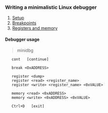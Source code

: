 ### Writing a minimalistic Linux debugger

1. [Setup](https://blog.tartanllama.xyz/writing-a-linux-debugger-setup/)
2. [Breakpoints](https://blog.tartanllama.xyz/writing-a-linux-debugger-breakpoints/)
3. [Registers and memory](https://blog.tartanllama.xyz/writing-a-linux-debugger-registers//)


#### Debugger usage

> minidbg <program name>

```
   cont   [continue]

   break <OxADDRESS>

   register <dump>
   register <read> <register_name>
   register <write> <register_name> <0xVALUE>

   memory <read> <0xADDRESS>
   memory <write> <0xADDRESS> <0xVALUE>

   Ctrl+D   [exit]

```